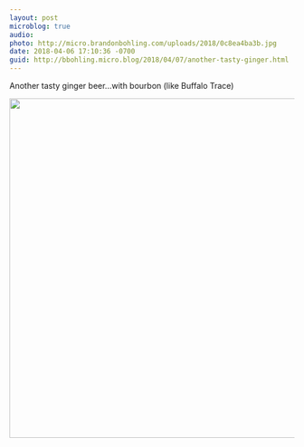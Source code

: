 ```yaml
---
layout: post
microblog: true
audio: 
photo: http://micro.brandonbohling.com/uploads/2018/0c8ea4ba3b.jpg
date: 2018-04-06 17:10:36 -0700
guid: http://bbohling.micro.blog/2018/04/07/another-tasty-ginger.html
---
```

Another tasty ginger beer...with bourbon (like Buffalo Trace)

<img src="http://micro.brandonbohling.com/uploads/2018/0c8ea4ba3b.jpg" width="600" height="599" />
